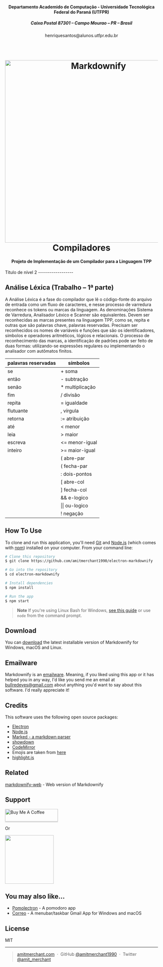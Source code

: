 <h4 align="center">Departamento Academido de Computação - Universidade Tecnológica Federal do Paraná (UTFPR)</h4>
<h5 align="center">Caixa Postal 87301 – Campo Mourao – PR – Brasil</h5>
<div align="center">henriquesantos@alunos.utfpr.edu.br</div>

<h1 align="center">
  <br>
  <img src="https://i.imgur.com/yMdJFrT.png" alt="Markdownify" width="600">
  <br>
  Compiladores
  <br>
</h1>

<h4 align="center">Projeto de Implementação de um Compilador para a Linguagem TPP</h4>
Título de nível 2
------------------


## Análise Léxica (Trabalho – 1ª parte)

A Análise Léxica é a fase do compilador que lê o código-fonte do arquivo de entrada como um fluxo de caracteres, e nesse processo de varredura reconhece os tokens ou marcas da linguagem. As denominações Sistema de Varredura, Analisador Léxico e Scanner são equivalentes.
Devem ser reconhecidas as marcas presentes na linguagem TPP, como se, repita e outras que são palavras chave, palavras reservadas. Precisam ser reconhecidos os nomes de variáveis e funções que são os identificadores, símbolos e operadores aritméticos, lógicos e relacionais.
O processo de reconhecimento das marcas, a identificação de padrões pode ser feito de duas formas: utilizando-se expressões regulares ou implementando o analisador com autômatos finitos.

<div align="center">
	
|palavras reservadas | símbolos|
|--------------------|---------|
|se | + soma|
|então | - subtração|
|senão | * multiplicação|
|fim | / divisão|
|repita | = igualdade|
|flutuante | , vírgula|
|retorna | := atribuição|
|até | < menor|
|leia | > maior|
|escreva | <= menor-igual|
|inteiro | >= maior-igual|
| | ( abre-par|
| | ( fecha-par|
| | : dois-pontos|
| | [ abre-col|
| | ] fecha-col|
| | && e-logico|
| | \|\| ou-logico|
| | ! negação|
	
</div>

## How To Use

To clone and run this application, you'll need [Git](https://git-scm.com) and [Node.js](https://nodejs.org/en/download/) (which comes with [npm](http://npmjs.com)) installed on your computer. From your command line:

```bash
# Clone this repository
$ git clone https://github.com/amitmerchant1990/electron-markdownify

# Go into the repository
$ cd electron-markdownify

# Install dependencies
$ npm install

# Run the app
$ npm start
```

> **Note**
> If you're using Linux Bash for Windows, [see this guide](https://www.howtogeek.com/261575/how-to-run-graphical-linux-desktop-applications-from-windows-10s-bash-shell/) or use `node` from the command prompt.


## Download

You can [download](https://github.com/amitmerchant1990/electron-markdownify/releases/tag/v1.2.0) the latest installable version of Markdownify for Windows, macOS and Linux.

## Emailware

Markdownify is an [emailware](https://en.wiktionary.org/wiki/emailware). Meaning, if you liked using this app or it has helped you in any way, I'd like you send me an email at <bullredeyes@gmail.com> about anything you'd want to say about this software. I'd really appreciate it!

## Credits

This software uses the following open source packages:

- [Electron](http://electron.atom.io/)
- [Node.js](https://nodejs.org/)
- [Marked - a markdown parser](https://github.com/chjj/marked)
- [showdown](http://showdownjs.github.io/showdown/)
- [CodeMirror](http://codemirror.net/)
- Emojis are taken from [here](https://github.com/arvida/emoji-cheat-sheet.com)
- [highlight.js](https://highlightjs.org/)

## Related

[markdownify-web](https://github.com/amitmerchant1990/markdownify-web) - Web version of Markdownify

## Support

<a href="https://www.buymeacoffee.com/5Zn8Xh3l9" target="_blank"><img src="https://www.buymeacoffee.com/assets/img/custom_images/purple_img.png" alt="Buy Me A Coffee" style="height: 41px !important;width: 174px !important;box-shadow: 0px 3px 2px 0px rgba(190, 190, 190, 0.5) !important;-webkit-box-shadow: 0px 3px 2px 0px rgba(190, 190, 190, 0.5) !important;" ></a>

<p>Or</p> 

<a href="https://www.patreon.com/amitmerchant">
	<img src="https://c5.patreon.com/external/logo/become_a_patron_button@2x.png" width="160">
</a>

## You may also like...

- [Pomolectron](https://github.com/amitmerchant1990/pomolectron) - A pomodoro app
- [Correo](https://github.com/amitmerchant1990/correo) - A menubar/taskbar Gmail App for Windows and macOS

## License

MIT

---

> [amitmerchant.com](https://www.amitmerchant.com) &nbsp;&middot;&nbsp;
> GitHub [@amitmerchant1990](https://github.com/amitmerchant1990) &nbsp;&middot;&nbsp;
> Twitter [@amit_merchant](https://twitter.com/amit_merchant)

